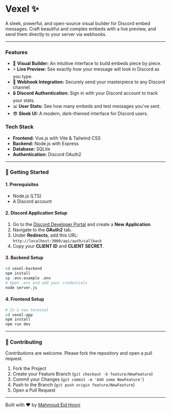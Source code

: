 # Vexel ✨

A sleek, powerful, and open-source visual builder for Discord embed messages. Craft beautiful and complex embeds with a live preview, and send them directly to your server via webhooks.

---

### Features

*   🎨 **Visual Builder:** An intuitive interface to build embeds piece by piece.
*   ⚡ **Live Preview:** See exactly how your message will look in Discord as you type.
*   🔗 **Webhook Integration:** Securely send your masterpiece to any Discord channel.
*   🔒 **Discord Authentication:** Sign in with your Discord account to track your stats.
*   📊 **User Stats:** See how many embeds and test messages you've sent.
*   😎 **Sleek UI:** A modern, dark-themed interface for Discord users.

### Tech Stack

-   **Frontend:** Vue.js with Vite & Tailwind CSS
-   **Backend:** Node.js with Express
-   **Database:** SQLite
-   **Authentication:** Discord OAuth2

---

### 🚀 Getting Started

#### 1. Prerequisites
-   Node.js (LTS)
-   A Discord account

#### 2. Discord Application Setup
1.  Go to the [Discord Developer Portal](https://discord.com/developers/applications) and create a **New Application**.
2.  Navigate to the **OAuth2** tab.
3.  Under **Redirects**, add this URL: `http://localhost:3000/api/auth/callback`
4.  Copy your **CLIENT ID** and **CLIENT SECRET**.

#### 3. Backend Setup
```bash
cd vexel-backend
npm install
cp .env.example .env
# Open .env and add your credentials
node server.js
```

#### 4. Frontend Setup
```bash
# In a new terminal
cd vexel-app
npm install
npm run dev
```

---

### 🤝 Contributing

Contributions are welcome. Please fork the repository and open a pull request.

1.  Fork the Project
2.  Create your Feature Branch (`git checkout -b feature/NewFeature`)
3.  Commit your Changes (`git commit -m 'Add some NewFeature'`)
4.  Push to the Branch (`git push origin feature/NewFeature`)
5.  Open a Pull Request

---

Built with ❤️ by [Mahmoud Eid Hosni](https://github.com/sprakiles)